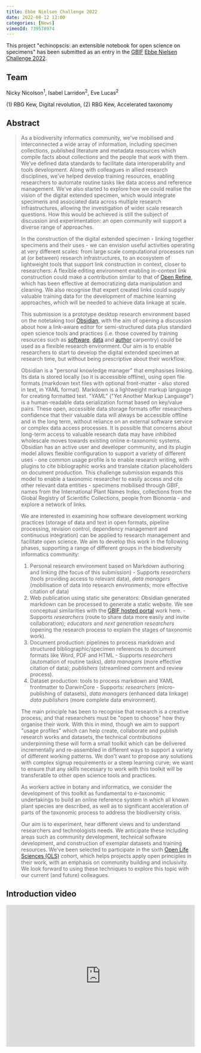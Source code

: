 ```yaml
---
title: Ebbe Nielsen Challenge 2022
date: 2022-08-12 12:00
categories: [News]
vimeoId: 739578974
---
```


This project "echinopscis: an extensible notebook for open science on specimens" has been submitted as an entry in the [GBIF][gbif] [Ebbe Nielsen Challenge 2022][enc].

## Team
Nicky Nicolson<sup>1</sup>, Isabel Larridon<sup>2</sup>, Eve Lucas<sup>2</sup> 

(1) RBG Kew, Digital revolution, (2) RBG Kew, Accelerated taxonomy

## Abstract
> As a biodiversity informatics community, we've mobilised and interconnected a wide array of information, including specimen collections, published literature and metadata resources which compile facts about collections and the people that work with them. We’ve defined data standards to facilitate data interoperability and tools development. Along with colleagues in allied research disciplines, we’ve helped develop training resources, enabling researchers to automate routine tasks like data access and reference management. We've also started to explore how we could realise the vision of the digital extended specimen, which would integrate specimens and associated data across multiple research infrastructures, allowing the investigation of wider scale research questions. How this would be achieved is still the subject of discussion and experimentation: an open community will support a diverse range of approaches.  
>
> In the construction of the digital extended specimen - linking together specimens and their uses - we can envision useful activities operating at very different scales: from large scale computational processes run at (or between) research infrastructures, to an ecosystem of lightweight tools that support link construction in context, closer to researchers. A flexible editing environment enabling in-context link construction could make a contribution similar to that of [Open Refine](https://openrefine.org/), which has been effective at democratizing data manipulation and cleaning. We also recognise that expert created links could supply valuable training data for the development of machine learning approaches, which will be needed to achieve data linkage at scale.  
>
> This submission is a prototype desktop research environment based on the notetaking tool [Obsidian](https://obsidian.md), with the aim of opening a discussion about how a link-aware editor for semi-structured data plus standard open science tools and practices (i.e. those covered by training resources such as [software](https://software-carpentry.org/), [data](https://datacarpentry.org/) and [author](https://authorcarpentry.github.io/) carpentry) could be used as a flexible research environment. Our aim is to enable researchers to start to develop the digital extended specimen at research time, but without being prescriptive about their workflow.
> 
> Obsidian is a "personal knowledge manager" that emphasises linking. Its data is stored locally (so it is accessible offline), using open file formats (markdown text files with optional front-matter - also stored in text, in YAML format). Markdown is a lightweight markup language for creating formatted text. "YAML" ("Yet Another Markup Language") is a human-readable data serialization format based on key/value pairs. These open, accessible data storage formats offer researchers confidence that their valuable data will always be accessible offline and in the long term, without reliance on an external software service or complex data access processes. It is possible that concerns about long-term access to valuable research data may have inhibited wholescale moves towards existing online e-taxonomic systems. Obsidian has an active user and developer community, and its plugin model allows flexible configuration to support a variety of different uses - one common usage profile is to enable research writing, with plugins to cite bibliographic works and translate citation placeholders on document production. This challenge submission expands this model to enable a taxonomic researcher to easily access and cite other relevant data entities - specimens mobilised through GBIF, names from the International Plant Names Index, collections from the Global Registry of Scientific Collections, people from Bionomia - and explore a network of links.
> 
> We are interested in examining how software development working practices (storage of data and text in open formats, pipeline processing, revision control, dependency management and continuous integration) can be applied to research management and facilitate open science. We aim to develop this work in the following phases, supporting a range of different groups in the biodiversity informatics community:
> 
> 1. Personal research environment based on Markdown authoring and linking (the focus of this submission)
	- Supports *researchers* (tools providing access to relevant data), *data managers* (mobilisation of data into research environments; more effective citation of data)
> 1. Web publication using static site generators: Obsidian generated markdown can be processed to generate a static website. We see conceptual similarities with the [GBIF hosted portal](https://www.gbif.org/hosted-portals) work here.
	- Supports *researchers* (route to share data more easily and invite collaboration); *educators* and *next generation researchers* (opening the research process to explain the stages of taxonomic work).
> 1. Document production: pipelines to process markdown and structured bibliographic/specimen references to document formats like Word, PDF and HTML
	- Supports *researchers* (automation of routine tasks), *data managers* (more effective citation of data); *publishers* (streamlined comment and review process).
> 1. Dataset production: tools to process markdown and YAML frontmatter to DarwinCore
	- Supports: *researchers* (micro-publishing of datasets), *data managers* (enhanced data linkage) *data publishers* (more complete data environment).
>
> The main principle has been to recognise that research is a creative process, and that researchers must be "open to choose" how they organise their work. With this in mind, though we aim to support "usage profiles" which can help create, collaborate and publish research works and datasets, the technical contributions underpinning these will form a small toolkit which can be delivered incrementally and re-assembled in different ways to support a variety of different working patterns. We don't want to propose any solutions with complex signup requirements or a steep learning curve; we want to ensure that any skills necessary to work with this toolkit will be transferable to other open science tools and practices.
> 
> As workers active in botany and informatics, we consider the development of this toolkit as fundamental to e-taxonomic undertakings to build an online reference system in which all known plant species are described, as well as to significant acceleration of parts of the taxonomic process to address the biodiversity crisis.
>
> Our aim is to experiment, hear different views and to understand researchers and technologists needs. We anticipate these including areas such as community development, technical software development, and construction of exemplar datasets and training resources. We've been selected to participate in the sixth [Open Life Sciences (OLS)](https://openlifesci.org/) cohort, which helps projects apply open principles in their work, with an emphasis on community building and inclusivity. We look forward to using these techniques to explore this topic with our current (and future) colleagues.

## Introduction video

<div style="padding:75% 0 0 0;position:relative;"><iframe src="https://player.vimeo.com/video/739958611?h=c716188cbc&amp;badge=0&amp;autopause=0&amp;player_id=0&amp;app_id=58479" frameborder="0" allow="autoplay; fullscreen; picture-in-picture" allowfullscreen style="position:absolute;top:0;left:0;width:100%;height:100%;" title="echinopscis-intro.mp4"></iframe></div><script src="https://player.vimeo.com/api/player.js"></script>

[gbif]: https://gbif.org
[enc]:  https://www.gbif.org/news/77jGLQMqzZtjQi10AxAgrY/2022-ebbe-nielsen-challenge-seeks-open-data-innovations-for-biodiversity
[enc-appl]: https://github.com/echinopscis/ebbe-nielsen-application
